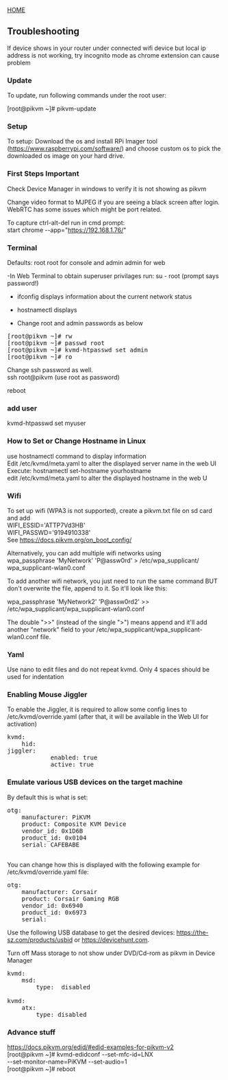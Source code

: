 [HOME](home.md)  

## Troubleshooting
If device shows in your router under connected wifi device but local ip address
is not working, try incognito mode as chrome extension can cause problem  

### Update 
To update, run following commands under the root user:

[root@pikvm ~]# pikvm-update

### Setup 

To setup: Download the os and install RPi Imager tool (https://www.raspberrypi.com/software/)  and
 choose custom os to pick the downloaded os image on your hard drive.


### First Steps Important  

Check Device Manager in windows to verify it is not showing as pikvm

Change video format to MJPEG if you are seeing a black screen after login. WebRTC has some issues which might be port related.

To capture ctrl-alt-del run in cmd prompt:  
start chrome --app="https://192.168.1.76/"

 ### Terminal  

Defaults:  root root  for console and admin admin for web

-In Web Terminal to obtain superuser privilages run: su - root (prompt says password!)
- ifconfig      displays information about the current network status
- hostnamectl displays 

- Change root and admin passwords as below
<pre>
[root@pikvm ~]# rw
[root@pikvm ~]# passwd root
[root@pikvm ~]# kvmd-htpasswd set admin
[root@pikvm ~]# ro
</pre>

Change ssh password as well.   
ssh root@pikvm (use root as password)

reboot

### add user
kvmd-htpasswd set myuser

### How to Set or Change Hostname in Linux
use hostnamectl command to display information  
Edit /etc/kvmd/meta.yaml to alter the displayed server name in the web UI  
Execute: hostnamectl set-hostname yourhostname  
edit /etc/kvmd/meta.yaml to alter the displayed hostname in the web U

### Wifi 
To set up wifi (WPA3 is not supported), create a pikvm.txt file on sd card and add   
 WIFI_ESSID='ATTP7Vd3HB'  
 WIFI_PASSWD='9194910338'  
See https://docs.pikvm.org/on_boot_config/

Alternatively, you can add multiple wifi networks using  
 wpa_passphrase 'MyNetwork' 'P@assw0rd' > /etc/wpa_supplicant/  wpa_supplicant-wlan0.conf  

To add another wifi network, you just need to run the same command BUT don't overwrite the file, append to it. So it'll look like this:

wpa_passphrase 'MyNetwork2' 'P@assw0rd2' >> /etc/wpa_supplicant/wpa_supplicant-wlan0.conf

The double ">>" (instead of the single ">") means append and it'll add another "network" field to your /etc/wpa_supplicant/wpa_supplicant-wlan0.conf file.


### Yaml  

Use nano to edit files and do not repeat kvmd. Only 4 spaces should be used for indentation

### Enabling Mouse Jiggler 
To enable the Jiggler, it is required to allow some config lines to /etc/kvmd/override.yaml (after that, it will be available in the Web UI for activation)  
<pre>
kvmd:  
    hid:  
jiggler:  
            enabled: true  
            active: true  
</pre>

### Emulate various USB devices on the target machine  
By default this is what is set:
<pre>
otg:
    manufacturer: PiKVM
    product: Composite KVM Device
    vendor_id: 0x1D6B
    product_id: 0x0104
    serial: CAFEBABE
 </pre>
You can change how this is displayed with the following example for /etc/kvmd/override.yaml file:
<pre>
otg:
    manufacturer: Corsair
    product: Corsair Gaming RGB
    vendor_id: 0x6940
    product_id: 0x6973
    serial:
</pre>
Use the following USB database to get the desired devices: https://the-sz.com/products/usbid or https://devicehunt.com.

Turn off Mass storage to not show under DVD/Cd-rom as pikvm in Device Manager  
<pre>
kvmd:  
    msd:  
        type:  disabled

kvmd:
    atx:
        type: disabled
</pre>

### Advance stuff
https://docs.pikvm.org/edid/#edid-examples-for-pikvm-v2  
[root@pikvm ~]# kvmd-edidconf --set-mfc-id=LNX     
--set-monitor-name=PiKVM --set-audio=1  
[root@pikvm ~]# reboot  
